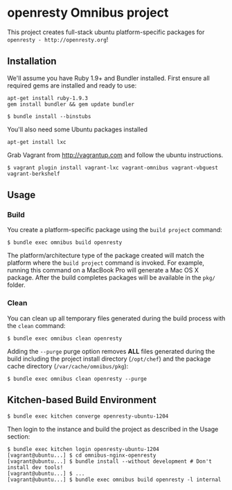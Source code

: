 # openresty Omnibus project

This project creates full-stack ubuntu platform-specific packages for
`openresty - http://openresty.org`!

## Installation

We'll assume you have Ruby 1.9+ and Bundler installed. First ensure all
required gems are installed and ready to use:

```shell
apt-get install ruby-1.9.3
gem install bundler && gem update bundler
```

```shell
$ bundle install --binstubs
```

You'll also need some Ubuntu packages installed

```shell
apt-get install lxc
```

Grab Vagrant from http://vagrantup.com and follow the ubuntu instructions.


```shell
$ vagrant plugin install vagrant-lxc vagrant-omnibus vagrant-vbguest vagrant-berkshelf
```

## Usage

### Build

You create a platform-specific package using the `build project` command:

```shell
$ bundle exec omnibus build openresty
```

The platform/architecture type of the package created will match the platform
where the `build project` command is invoked. For example, running this command
on a MacBook Pro will generate a Mac OS X package. After the build completes
packages will be available in the `pkg/` folder.

### Clean

You can clean up all temporary files generated during the build process with
the `clean` command:

```shell
$ bundle exec omnibus clean openresty
```

Adding the `--purge` purge option removes __ALL__ files generated during the
build including the project install directory (`/opt/chef`) and
the package cache directory (`/var/cache/omnibus/pkg`):

```shell
$ bundle exec omnibus clean openresty --purge
```

Kitchen-based Build Environment
-------------------------------


```shell
$ bundle exec kitchen converge openresty-ubuntu-1204
```

Then login to the instance and build the project as described in the Usage
section:

```shell
$ bundle exec kitchen login openresty-ubuntu-1204
[vagrant@ubuntu...] $ cd omnibus-nginx-openresty
[vagrant@ubuntu...] $ bundle install --without development # Don't install dev tools!
[vagrant@ubuntu...] $ ...
[vagrant@ubuntu...] $ bundle exec omnibus build openresty -l internal
```
